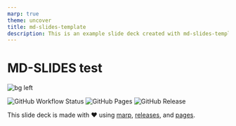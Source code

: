```yaml
---
marp: true
theme: uncover
title: md-slides-template
description: This is an example slide deck created with md-slides-template
---
```


# MD-SLIDES test

![bg left](https://gravatar.com/avatar/5d34a6bf73323076e6c8ddfd10831c90?s=1024)

![GitHub Workflow Status](https://img.shields.io/github/workflow/status/ivoputzer/md-slides-template/markdown%20slides/master?style=for-the-badge&logo=github) ![GitHub Pages](https://img.shields.io/static/v1?style=for-the-badge&label=pages&message=online&color=success&logo=github) ![GitHub Release](https://img.shields.io/github/v/release/ivoputzer/md-slides-template?style=for-the-badge&logo=github)

This slide deck is made with ❤️ using [marp](https://marp.app), [releases](https://github.com/ivoputzer/md-slides-template/releases), and [pages](https://github.com/ivoputzer/md-slides-template/deployments).
